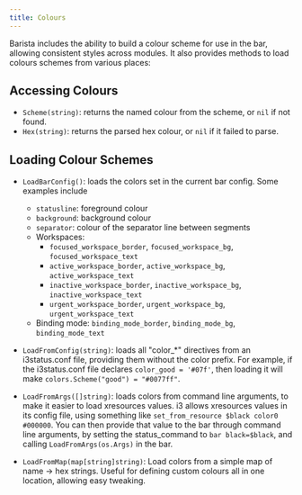 ```yaml
---
title: Colours
---
```


Barista includes the ability to build a colour scheme for use in the bar, allowing consistent styles
across modules. It also provides methods to load colours schemes from various places:

## Accessing Colours

* `Scheme(string)`: returns the named colour from the scheme, or `nil` if not found.
* `Hex(string)`: returns the parsed hex colour, or `nil` if it failed to parse.

## Loading Colour Schemes

* `LoadBarConfig()`: loads the colors set in the current bar config. Some examples include
  - `statusline`: foreground colour
  - `background`: background colour
  - `separator`: colour of the separator line between segments
  - Workspaces:
	  - `focused_workspace_border`, `focused_workspace_bg`, `focused_workspace_text`
	  - `active_workspace_border`, `active_workspace_bg`, `active_workspace_text`
	  - `inactive_workspace_border`, `inactive_workspace_bg`, `inactive_workspace_text`
	  - `urgent_workspace_border`, `urgent_workspace_bg`, `urgent_workspace_text`
  - Binding mode: `binding_mode_border`, `binding_mode_bg`, `binding_mode_text`


* `LoadFromConfig(string)`: loads all "color_*" directives from an i3status.conf file, providing
  them without the color prefix. For example, if the i3status.conf file declares
  `color_good = '#07f'`, then loading it will make `colors.Scheme("good") = "#0077ff"`.

* `LoadFromArgs([]string)`: loads colors from command line arguments, to make it easier to load
  xresources values. i3 allows xresources values in its config file, using something like 
  `set_from_resource $black color0 #000000`. You can then provide that value to the bar through
  command line arguments, by setting the status_command to `bar black=$black`, and calling
  `LoadFromArgs(os.Args)` in the bar.

* `LoadFromMap(map[string]string)`: Load colors from a simple map of name -> hex strings. Useful for
  defining custom colours all in one location, allowing easy tweaking. 
